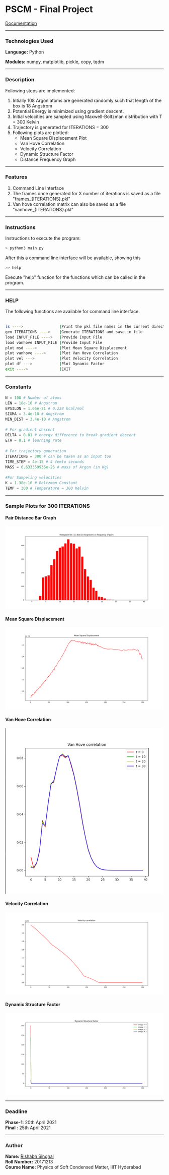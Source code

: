 # PSCM - Final Project

[Documentation](https://rish-singhal.github.io/atoms-trajectory/)

----

### Technologies Used

**Language:** Python          

**Modules:** numpy, matplotlib, pickle, copy, tqdm

----

### Description

Following steps are implemented:

1. Intially 108 Argon atoms are generated randomly such that length of the box is 18 Angstrom
2. Potential Energy is minimized using gradient descent.
3. Initial velocities are sampled using Maxwell-Boltzman distribution with T = 300 Kelvin
4. Trajectory is generated for ITERATIONS = 300
5. Following plots are plotted:
	- Mean Square Displacement Plot
	- Van Hove Correlation 
	- Velocity Correlation
	- Dynamic Structure Factor
	- Distance Frequency Graph

----

### Features

1. Command Line Interface
2. The frames once generated for X number of iterations is saved as a file "frames_{ITERATIONS}.pkl"
3. Van hove correlation matrix can also be saved as a file "vanhove_{ITERATIONS}.pkl"

----

### Instructions 

Instructions to execute the program:

```bash
> python3 main.py
```

After this a command line interface will be available, showing this

```bash
>> help
```
Execute "help" function for the functions which can be called in the program.

----

### HELP

The following functions are available for command line interface.

```bash

ls ---->                |Print the pkl file names in the current directory
gen ITERATIONS ---->    |Generate ITERATIONS and save in file
load INPUT_FILE ---->   |Provide Input File
load vanhove INPUT_FILE |Provide Input File
plot msd ---->          |Plot Mean Square Displacement
plot vanhove ---->      |Plot Van Hove Correlation
plot vel --->           |Plot Velocity Correlation
plot df --->            |Plot Dynamic Factor
exit ---->              |EXIT
```

----

### Constants

```python
N = 108 # Number of atoms
LEN = 18e-10 # Angstrom
EPSILON = 1.66e-21 # 0.238 kcal/mol
SIGMA = 3.4e-10 # Angstrom
MIN_DIST = 3.4e-10 # Angstrom

# For gradient descent
DELTA = 0.01 # energy difference to break gradient descent
ETA = 0.1 # learning rate

# For trajectory generation
ITERATIONS = 300 # can be taken as an input too
TIME_STEP = 4e-15 # 4 femto seconds
MASS = 6.633359936e-26 # mass of Argon (in Kg)

#For Sampeling velocities
K = 1.38e-10 # Boltzman Constant
TEMP = 300 # Temperature = 300 Kelvin
```

----

### Sample Plots for 300 ITERATIONS

#### Pair Distance Bar Graph

![](Plots/rij_300.png)

#### Mean Square Displacement

![](Plots/msd_300.png)

#### Van Hove Correlation

![](Plots/vanhove_300.png)

#### Velocity Correlation

![](Plots/vel_300.png)

#### Dynamic Structure Factor

![](Plots/df_300.png)

----

### Deadline

**Phase-1**: 20th April 2021        
**Final**  : 25th April 2021

----

### Author

**Name:** [Rishabh Singhal](https://rish-singhal.github.io)             
**Roll Number:** 20171213             
**Course Name:** Physics of Soft Condensed Matter, IIIT Hyderabad


